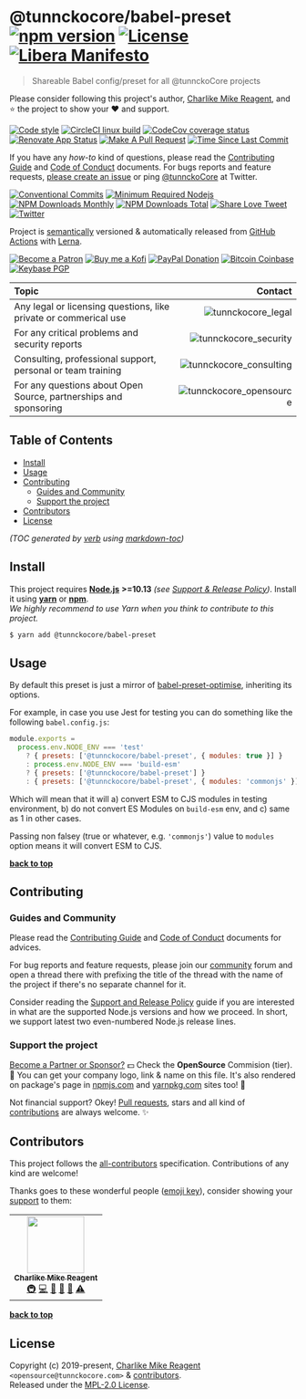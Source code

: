# @tunnckocore/babel-preset [![npm version][npmv-img]][npmv-url] [![License][license-img]][license-url] [![Libera Manifesto][libera-manifesto-img]][libera-manifesto-url]

> Shareable Babel config/preset for all @tunnckoCore projects

Please consider following this project's author,
[Charlike Mike Reagent](https://github.com/tunnckoCore), and :star: the project
to show your :heart: and support.

<div id="readme"></div>

[![Code style][codestyle-img]][codestyle-url]
[![CircleCI linux build][linuxbuild-img]][linuxbuild-url]
[![CodeCov coverage status][codecoverage-img]][codecoverage-url]
[![Renovate App Status][renovateapp-img]][renovateapp-url]
[![Make A Pull Request][prs-welcome-img]][prs-welcome-url]
[![Time Since Last Commit][last-commit-img]][last-commit-url]

<!-- [![Semantically Released][standard-release-img]][standard-release-url] -->

If you have any _how-to_ kind of questions, please read the [Contributing
Guide][contributing-url] and [Code of Conduct][code_of_conduct-url] documents.
For bugs reports and feature requests, [please create an issue][open-issue-url]
or ping [@tunnckoCore](https://twitter.com/tunnckoCore) at Twitter.

[![Conventional Commits][ccommits-img]][ccommits-url]
[![Minimum Required Nodejs][nodejs-img]][npmv-url]
[![NPM Downloads Monthly][downloads-monthly-img]][npmv-url]
[![NPM Downloads Total][downloads-total-img]][npmv-url]
[![Share Love Tweet][twitter-share-img]][twitter-share-url]
[![Twitter][twitter-img]][twitter-url]

Project is [semantically](https://semver.org) versioned & automatically released
from [GitHub Actions](https://github.com/features/actions) with
[Lerna](https://github.com/lerna/lerna).

[![Become a Patron][patreon-img]][patreon-url]
[![Buy me a Kofi][kofi-img]][kofi-url]
[![PayPal Donation][paypal-img]][paypal-url]
[![Bitcoin Coinbase][bitcoin-img]][bitcoin-url]
[![Keybase PGP][keybase-img]][keybase-url]

| Topic                                                            |                                           Contact |
| :--------------------------------------------------------------- | ------------------------------------------------: |
| Any legal or licensing questions, like private or commerical use |           ![tunnckocore_legal][tunnckocore_legal] |
| For any critical problems and security reports                   |     ![tunnckocore_security][tunnckocore_security] |
| Consulting, professional support, personal or team training      | ![tunnckocore_consulting][tunnckocore_consulting] |
| For any questions about Open Source, partnerships and sponsoring | ![tunnckocore_opensource][tunnckocore_opensource] |

<!-- Logo when needed:

<p align="center">
  <a href="https://github.com/tunnckoCore/opensource">
    <img src="./media/logo.png" width="85%">
  </a>
</p>

-->

## Table of Contents

- [Install](#install)
- [Usage](#usage)
- [Contributing](#contributing)
  - [Guides and Community](#guides-and-community)
  - [Support the project](#support-the-project)
- [Contributors](#contributors)
- [License](#license)

_(TOC generated by [verb](https://github.com/verbose/verb) using
[markdown-toc](https://github.com/jonschlinkert/markdown-toc))_

## Install

This project requires [**Node.js**](https://nodejs.org) **>=10.13** _(see
[Support & Release Policy](https://github.com/tunnckoCoreLabs/support-release-policy))_.
Install it using [**yarn**](https://yarnpkg.com) or
[**npm**](https://npmjs.com).<br> _We highly recommend to use Yarn when you
think to contribute to this project._

```bash
$ yarn add @tunnckocore/babel-preset
```

## Usage

By default this preset is just a mirror of [babel-preset-optimise][], inheriting
its options.

For example, in case you use Jest for testing you can do something like the
following `babel.config.js`:

```js
module.exports =
  process.env.NODE_ENV === 'test'
    ? { presets: ['@tunnckocore/babel-preset', { modules: true }] }
    : process.env.NODE_ENV === 'build-esm'
    ? { presets: ['@tunnckocore/babel-preset'] }
    : { presets: ['@tunnckocore/babel-preset', { modules: 'commonjs' }] };
```

Which will mean that it will a) convert ESM to CJS modules in testing
environment, b) do not convert ES Modules on `build-esm` env, and c) same as 1
in other cases.

Passing non falsey (true or whatever, e.g. `'commonjs'`) value to `modules`
option means it will convert ESM to CJS.

**[back to top](#readme)**

## Contributing

### Guides and Community

Please read the [Contributing Guide][contributing-url] and [Code of
Conduct][code_of_conduct-url] documents for advices.

For bug reports and feature requests, please join our [community][community-url]
forum and open a thread there with prefixing the title of the thread with the
name of the project if there's no separate channel for it.

Consider reading the
[Support and Release Policy](https://github.com/tunnckoCoreLabs/support-release-policy)
guide if you are interested in what are the supported Node.js versions and how
we proceed. In short, we support latest two even-numbered Node.js release lines.

### Support the project

[Become a Partner or Sponsor?][kofi-url] :dollar: Check the **OpenSource**
Commision (tier). :tada: You can get your company logo, link & name on this
file. It's also rendered on package's page in [npmjs.com][npmv-url] and
[yarnpkg.com](https://yarnpkg.com/en/package/@tunnckocore/babel-preset) sites
too! :rocket:

Not financial support? Okey!
[Pull requests](https://github.com/tunnckoCoreLabs/contributing#opening-a-pull-request),
stars and all kind of
[contributions](https://opensource.guide/how-to-contribute/#what-it-means-to-contribute)
are always welcome. :sparkles:

## Contributors

This project follows the
[all-contributors](https://github.com/all-contributors/all-contributors)
specification. Contributions of any kind are welcome!

Thanks goes to these wonderful people
([emoji key](https://allcontributors.org/docs/en/emoji-key)), consider showing
your [support](#support-the-project) to them:

<!-- ALL-CONTRIBUTORS-LIST:START -->
<!-- prettier-ignore-start -->
<!-- markdownlint-disable -->
<table>
  <tr>
    <td align="center"><a href="https://tunnckoCore.com"><img src="https://avatars3.githubusercontent.com/u/5038030?v=4" width="100px;" alt=""/><br /><sub><b>Charlike Mike Reagent</b></sub></a><br /><a href="#infra-tunnckoCore" title="Infrastructure (Hosting, Build-Tools, etc)">🚇</a> <a href="https://github.com/node-formidable/node-formidable/commits?author=tunnckoCore" title="Code">💻</a> <a href="https://github.com/node-formidable/node-formidable/commits?author=tunnckoCore" title="Documentation">📖</a> <a href="#ideas-tunnckoCore" title="Ideas, Planning, & Feedback">🤔</a> <a href="#maintenance-tunnckoCore" title="Maintenance">🚧</a> <a href="https://github.com/node-formidable/node-formidable/commits?author=tunnckoCore" title="Tests">⚠️</a></td>
  </tr>
</table>

<!-- markdownlint-enable -->
<!-- prettier-ignore-end -->

<!-- ALL-CONTRIBUTORS-LIST:END -->

**[back to top](#readme)**

## License

Copyright (c) 2019-present, [Charlike Mike Reagent](https://tunnckocore.com)
`<opensource@tunnckocore.com>` & [contributors](#wonderful-contributors).<br>
Released under the [MPL-2.0 License][license-url].

<!-- badges -->

<!-- prettier-ignore-start -->

[contributing-url]: https://github.com/tunnckoCore/opensource/blob/master/CONTRIBUTING.md
[code_of_conduct-url]: https://github.com/tunnckoCore/opensource/blob/master/CODE_OF_CONDUCT.md

<!-- Heading badges -->

[npmv-url]: https://www.npmjs.com/package/@tunnckocore/babel-preset
[npmv-img]: https://badgen.net/npm/v/@tunnckocore/babel-preset?icon=npm&cache=300

[license-url]: https://github.com/tunnckoCore/opensource/blob/master/@tunnckocore/babel-preset/LICENSE
[license-img]: https://badgen.net/npm/license/@tunnckocore/babel-preset?cache=300

[libera-manifesto-url]: https://liberamanifesto.com
[libera-manifesto-img]: https://badgen.net/badge/libera/manifesto/grey

<!-- Front line badges -->

[codecoverage-img]: https://badgen.net/badge/coverage/2.17%25/red?icon=codecov&cache=300

[codecoverage-url]: https://codecov.io/gh/tunnckoCore/opensource

[codestyle-url]: https://github.com/airbnb/javascript
[codestyle-img]: https://badgen.net/badge/code%20style/airbnb/ff5a5f?icon=airbnb&cache=300

[linuxbuild-url]: https://github.com/tunnckocore/opensource/actions
[linuxbuild-img]: https://badgen.net/github/checks/tunnckoCore/opensource/master?cache=300&label=build&icon=github

[ccommits-url]: https://conventionalcommits.org/
[ccommits-img]: https://badgen.net/badge/conventional%20commits/v1.0.0/green?cache=300

[standard-release-url]: https://github.com/standard-release/standard-release
[standard-release-img]: https://badgen.net/badge/semantically/released/05c5ff?cache=300

[community-img]: https://badgen.net/badge/join/community/7b16ff?cache=300
[community-url]: https://github.com/tunnckocorehq/community

[last-commit-img]: https://badgen.net/github/last-commit/tunnckoCore/opensource/master?cache=300
[last-commit-url]: https://github.com/tunnckoCore/opensource/commits/master

[nodejs-img]: https://badgen.net/badge/node/>=10.13/green?cache=300

[downloads-weekly-img]: https://badgen.net/npm/dw/@tunnckocore/babel-preset?icon=npm&cache=300
[downloads-monthly-img]: https://badgen.net/npm/dm/@tunnckocore/babel-preset?icon=npm&cache=300
[downloads-total-img]: https://badgen.net/npm/dt/@tunnckocore/babel-preset?icon=npm&cache=300

[renovateapp-url]: https://renovatebot.com
[renovateapp-img]: https://badgen.net/badge/renovate/enabled/green?cache=300

[prs-welcome-img]: https://badgen.net/badge/PRs/welcome/green?cache=300
[prs-welcome-url]: http://makeapullrequest.com

<!-- TODO: update icon -->

[paypal-url]: https://www.paypal.com/cgi-bin/webscr?cmd=_s-xclick&hosted_button_id=HYJJEZNSGAPGC&source=url
[paypal-img]: https://badgen.net/badge/PayPal/donate/003087?cache=300&icon=https://simpleicons.now.sh/paypal/fff

<!-- TODO: update icon -->

[kofi-url]: https://ko-fi.com/tunnckoCore
[kofi-img]: https://badgen.net/badge/Buy%20me/a%20coffee/29abe0c2?cache=300&icon=https://rawcdn.githack.com/tunnckoCore/badgen-icons/f8264c6414e0bec449dd86f2241d50a9b89a1203/icons/kofi.svg

<!-- TODO: update icon -->

[bitcoin-url]: https://www.blockchain.com/btc/payment_request?address=3QNHKun1K1SUui1b4Z3KEGPPsWC1TgtnqA&message=Open+Source+Software&amount_local=10&currency=USD
[bitcoin-img]: https://badgen.net/badge/Bitcoin%20tip/3QNHKun...b4Z3KEGPPsWC1TgtnqA/yellow?cache=300&icon=https://simpleicons.now.sh/bitcoin/fff
[keybase-url]: https://keybase.io/tunnckoCore
[keybase-img]: https://badgen.net/keybase/pgp/tunnckoCore?cache=300
[twitter-url]: https://twitter.com/tunnckoCore
[twitter-img]: https://badgen.net/twitter/follow/tunnckoCore?icon=twitter&color=1da1f2&cache=300
[patreon-url]: https://www.patreon.com/bePatron?u=5579781
[patreon-img]: https://badgen.net/badge/Become/a%20patron/F96854?icon=patreon

<!-- [patreon-img]: https://badgen.net/badge/Patreon/tunnckoCore/F96854?icon=patreon -->

[patreon-sponsor-img]: https://badgen.net/badge/become/a%20sponsor/F96854?icon=patreon
[twitter-share-url]: https://twitter.com/intent/tweet?text=https://github.com/tunnckoCore/opensource/tree/master&via=tunnckoCore
[twitter-share-img]: https://badgen.net/badge/twitter/share/1da1f2?icon=twitter
[open-issue-url]: https://github.com/tunnckoCore/opensource/issues/new
[tunnckocore_legal]: https://badgen.net/https/liam-badge-daknys6gadky.runkit.sh/com/legal/tunnckocore?label&color=A56016&icon=https://svgshare.com/i/Dt6.svg
[tunnckocore_consulting]: https://badgen.net/https/liam-badge-daknys6gadky.runkit.sh/com/consulting/tunnckocore?label&color=07ba96&icon=https://svgshare.com/i/Dt6.svg
[tunnckocore_security]: https://badgen.net/https/liam-badge-daknys6gadky.runkit.sh/com/security/tunnckocore?label&color=ed1848&icon=https://svgshare.com/i/Dt6.svg
[tunnckocore_opensource]: https://badgen.net/https/liam-badge-daknys6gadky.runkit.sh/com/opensource/tunnckocore?label&color=ff7a2f&icon=https://svgshare.com/i/Dt6.svg
[tunnckocore_newsletter]: https://badgen.net/https/liam-badge-daknys6gadky.runkit.sh/com/newsletter/tunnckocore?label&color=5199FF&icon=https://svgshare.com/i/Dt6.svg

<!-- prettier-ignore-end -->

[babel-preset-optimise]: https://tunnckocore.com/opensource
